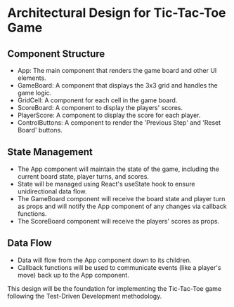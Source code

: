 # Architectural Design for Tic-Tac-Toe Game

## Component Structure
- App: The main component that renders the game board and other UI elements.
- GameBoard: A component that displays the 3x3 grid and handles the game logic.
- GridCell: A component for each cell in the game board.
- ScoreBoard: A component to display the players' scores.
- PlayerScore: A component to display the score for each player.
- ControlButtons: A component to render the 'Previous Step' and 'Reset Board' buttons.

## State Management
- The App component will maintain the state of the game, including the current board state, player turns, and scores.
- State will be managed using React's useState hook to ensure unidirectional data flow.
- The GameBoard component will receive the board state and player turn as props and will notify the App component of any changes via callback functions.
- The ScoreBoard component will receive the players' scores as props.

## Data Flow
- Data will flow from the App component down to its children.
- Callback functions will be used to communicate events (like a player's move) back up to the App component.

This design will be the foundation for implementing the Tic-Tac-Toe game following the Test-Driven Development methodology.